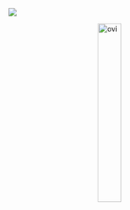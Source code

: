 ![](https://komarev.com/ghpvc/?username=spo1lsp0rt)

<img src="https://github-readme-stats.vercel.app/api/top-langs?username=spo1lsp0rt&show_icons=true&locale=en&layout=compact&theme=chartreuse-dark" alt="ovi" 
     style="display: block; margin-left: auto; margin-right: auto; width: 30%;"/>
<!--
**spo1lsp0rt/spo1lsp0rt** is a ✨ _special_ ✨ repository because its `README.md` (this file) appears on your GitHub profile.

Here are some ideas to get you started:

- 🔭 I’m currently working on ...
- 🌱 I’m currently learning ...
- 👯 I’m looking to collaborate on ...
- 🤔 I’m looking for help with ...
- 💬 Ask me about ...
- 📫 How to reach me: ...
- 😄 Pronouns: ...
- ⚡ Fun fact: ...
-->
